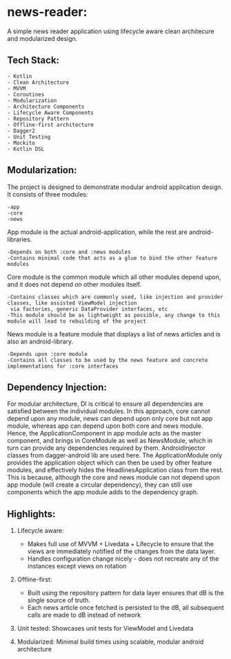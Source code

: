 # news-reader:

A simple news reader application using lifecycle aware clean architecure and modularized design.

## Tech Stack:
```
- Kotlin
- Clean Architecture 
- MVVM
- Coroutines
- Modularization
- Architecture Components
- Lifecycle Aware Components
- Repository Pattern
- Offline-first architecture
- Dagger2
- Unit Testing
- Mockito
- Kotlin DSL
```

## Modularization:

The project is designed to demonstrate modular android application design. It consists of three modules:
```
-app 
-core
-news
```

App module is the actual android-application, while the rest are android-libraries.
```
-Depends on both :core and :news modules
-Contains minimal code that acts as a glue to bind the other feature modules
```
Core module is the common module which all other modules depend upon, and it does not depend on other modules itself.
```
-Contains classes which are commonly used, like injection and provider classes, like assisted ViewModel injection
 via factories, generic DataProvider interfaces, etc
-This module should be as lightweight as possible, any change to this module will lead to rebuilding of the project
```

News module is a feature module that displays a list of news articles and is also an android-library.
```
-Depends upon :core module
-Contains all classes to be used by the news feature and concrete implementations for :core interfaces
```

## Dependency Injection:

For modular architecture, DI is critical to ensure all dependencies are satisfied between the individual modules.
In this approach, core cannot depend upon any module, news can depend upon only core but not app module, whereas app can
depend upon both core and news module. 
Hence, the ApplicationComponent in app module acts as the master component, and brings in CoreModule as well as NewsModule,
which in turn can provide any dependencies required by them. AndroidInjector classes from dagger-android lib are used here.
The ApplicationModule only provides the application object which can then be used by other feature modules, and effectively
hides the HeadlinesApplication class from the rest. This is because, although the core and news module can not depend upon
app module (will create a circular dependency), they can still use components which the app module adds to the dependency
graph.


## Highlights:

1. Lifecycle aware:
   - Makes full use of MVVM + Livedata + Lifecycle to ensure that the views are immediately notified of the changes from the       data layer.
   - Handles configuration change nicely - does not recreate any of the instances except views on rotation

2. Offline-first:
   - Built using the repository pattern for data layer ensures that dB is the single source of truth.
   - Each news article once fetched is persisted to the dB, all subsequent calls are made to dB instead of network

3. Unit tested: Showcases unit tests for ViewModel and Livedata

4. Modularized: Minimal build times using scalable, modular android architecture


